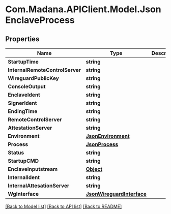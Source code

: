 
# Com.Madana.APIClient.Model.JsonEnclaveProcess

## Properties

Name | Type | Description | Notes
------------ | ------------- | ------------- | -------------
**StartupTime** | **string** |  | [optional] 
**InternalRemoteControlServer** | **string** |  | [optional] 
**WireguardPublicKey** | **string** |  | [optional] 
**ConsoleOutput** | **string** |  | [optional] 
**EnclaveIdent** | **string** |  | [optional] 
**SignerIdent** | **string** |  | [optional] 
**EndingTime** | **string** |  | [optional] 
**RemoteControlServer** | **string** |  | [optional] 
**AttestationServer** | **string** |  | [optional] 
**Environment** | [**JsonEnvironment**](JsonEnvironment.md) |  | [optional] 
**Process** | [**JsonProcess**](JsonProcess.md) |  | [optional] 
**Status** | **string** |  | [optional] 
**StartupCMD** | **string** |  | [optional] 
**EnclaveInputstream** | [**Object**](.md) |  | [optional] 
**InternalIdent** | **string** |  | [optional] 
**InternalAttesationServer** | **string** |  | [optional] 
**WgInterface** | [**JsonWireguardInterface**](JsonWireguardInterface.md) |  | [optional] 

[[Back to Model list]](../README.md#documentation-for-models)
[[Back to API list]](../README.md#documentation-for-api-endpoints)
[[Back to README]](../README.md)

